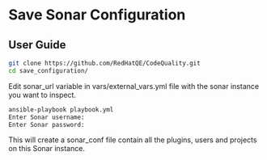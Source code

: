 # Save Sonar Configuration

## User Guide

```bash
git clone https://github.com/RedHatQE/CodeQuality.git
cd save_configuration/
```
Edit sonar_url variable in vars/external_vars.yml file with the sonar instance
you want to inspect.

```bash
ansible-playbook playbook.yml
Enter Sonar username:
Enter Sonar password:
```

This will create a sonar_conf file contain all the plugins, users and projects
on this Sonar instance.
